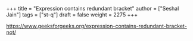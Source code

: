 +++
title = "Expression contains redundant bracket"
author = ["Seshal Jain"]
tags = ["st-q"]
draft = false
weight = 2275
+++

<https://www.geeksforgeeks.org/expression-contains-redundant-bracket-not/>
